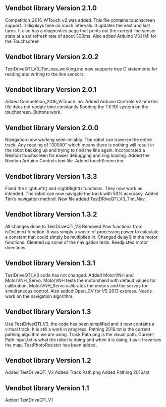 Vendbot library Version 2.1.0
-----------------------------
Competition_2016_WTouch_v2 was added. This file contains touchscreen support. it displays time on rouch intervals. It updates the next and last turns. It also has a diagnostics page that prints out the current line sensor state at a set refresh rate of about 300ms. Also added Arduino V3.HMI for the Touchscreen

Vendbot library Version 2.0.2
-----------------------------
TestDriveQTI_V3_Tim_nav_working.ino now supports true C statements for reading and writing to the line sensors.

Vendbot library Version 2.0.1
-----------------------------
Added Competition_2016_WTouch.ino. Added Arduino Controls V2.hmi this file does not update time constantly flooding the TX RX system on the touchscreen. Buttons work.


Vendbot library Version 2.0.0
-----------------------------
Navigation now working semi-reliably. The robot can traverse the entire track. Any reading of "00000" which means there is nothing will result in the robot backing up and trying to find the line again. 
Incorporated a Nextion touchscreen for easier debugging and ring loading.
Added the Nextion Arduino Controls.hmi file. Added touchScreen.ino

Vendbot library Version 1.3.3
-------------------------------
Fixed the slightLeft() and slightRight() functions. They now work as intended. The robot can now navigate the track with 50% accuracy. Added Tim's navigation method. New file added TestDRiveQTI_V3_Tim_Nav.

Vendbot library Version 1.3.2
-------------------------------
All changes done to TestDriveQTI_V3
Removed Pow functions from isOnLine() function. It was simply a waste of processing power to calculate a constant that could simply be multiplied in. Changed delay() in the motor functions. Cleaned up some of the navigation tests. Readjusted motor directions.

Vendbot library Version 1.3.1
-------------------------------

TestDriveQTI_V3 code has not changed. Added MotorVNH and MotorVNH_Servo. MotorVNH tests the motorshield with default values for calibration. MotorVNH_Servo calibrates the motors and the servos for simultaneous control. Also added Open_CV for VS 2013 express. Needs work on the navigation algorithm.

Vendbot library Version 1.3
-------------------------------

Use TestDriveQTI_V3, the code has been simplified and it now contains a virtual track. It is still a work in progress.
Pathing 2016.txt is the current pathing algoithm we are using.
Track Path.png is the visual path.
Current Path input.txt is what the robot is doing and when it is doing it as it traverses the map.
TestPhotoResistor has been added.

Vendbot library Version 1.2
--------------------------------
Added TestDriveQTI_V2
Added Track Path.png
Added Pathing 2016.txt

Vendbot library Version 1.1
--------------------------------
Added TestDriveQTI_V1
